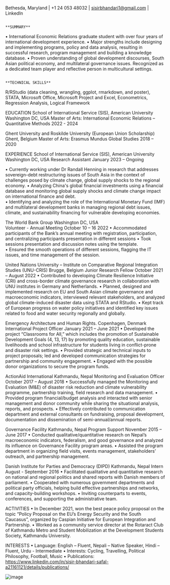 
Bethesda, Maryland | +1 24 053 48032 | sisirbhandari1@gmail.com | LinkedIn

                                                                      **SUMMARY**
•	International Economic Relations graduate student with over four years of international development experience. 
•	Major strengths include designing and implementing programs, policy and data analysis, resulting in successful research, program management and building a knowledge database. 
•	Proven understanding of global development discourses, South Asian political economy, and multilateral governance issues. Recognized as a dedicated team player and reflective person in multicultural settings.
 
                                                                    **TECHNICAL SKILLS**
R/RStudio (data cleaning, wrangling, ggplot, rmarkdown, and poster), STATA, Microsoft Office, Microsoft Project and Excel, Econometrics, Regression Analysis, Logical Framework

EDUCATION
School of International Service (SIS), American University                                                                         Washington DC, USA
Master of Arts: International Economic Relations – Quantitative Methods	    2022 - 2024

Ghent University and Roskilde University (European Union Scholarship)                                                Ghent, Belgium
Master of Arts: Erasmus Mundus Global Studies	                   2018 – 2020

EXPERIENCE
School of International Service (SIS), American University                                                          Washington DC, USA
Research Assistant                                                                                                                            January 2023 – Ongoing
 
•	Currently working under Dr Randall Henning in research that addresses sovereign-debt restructuring issues of South Asia in the context of challenges posed by climate change, global supply shocks to the regional economy.
•	Analyzing China's global financial investments using a financial database and monitoring global supply shocks and climate change impact on international finance and debt.  
•	Identifying and analyzing the role of the International Monetary Fund (IMF) and multilateral development banks in managing regional debt issues, climate, and sustainability financing for vulnerable developing economies.

The World Bank Group			                                                                                Washington DC, USA	 
Volunteer - Annual Meeting                                                                                                                 October 10 – 16 2022
•	Accommodated participants of the Bank’s annual meeting with registration, participation, and centralizing participants presentation in different sessions
•	Took sessions presentation and discussion notes using the template.  
•	Ensured the smooth operations of different sessions, flagging the IT issues, and time management of the session. 

United Nations University – Institute on Comparative Regional Integration Studies (UNU-CRIS)   Brugge, Belgium
Junior Research Fellow                                                                                                              October 2021 – August 2022
•	Contributed to developing Climate Resilience Initiative (CRI) and cross-border climate governance research in collaboration with UNU institutes in Germany and Netherlands. 
•	Planned, designed and implemented research on EU and South Asian climate governance and macroeconomic indicators, interviewed relevant stakeholders, and analyzed global climate-induced disaster data using STATA and RStudio.
•	Kept track of European progress on water policy initiatives and identified key issues related to food and water security regionally and globally. 

Emergency Architecture and Human Rights.                                                                                Copenhagen, Denmark
International Project Officer 							                       January 2021 – June 2021
•	Developed the project “Classrooms for All,” which includes the promotion of Sustainable Development Goals (4, 13, 17) by promoting quality education, sustainable livelihoods and school infrastructure for students living in conflict-prone and disaster risk settings. 
•	Provided strategic and technical inputs to project proposals; led and developed communication strategies for partnership and community engagement. 
•	Engaged with the possible donor organizations to secure the program funds.

ActionAid International                                                                                                                          Kathmandu, Nepal
Monitoring and Evaluation Officer                                                                                          October 2017 – August 2018
•	Successfully managed the Monitoring and Evaluation (M&E) of disaster risk reduction and climate vulnerability programme, partnership training, field research and data management. 
•	Provided program financial/budget analysis and interacted with senior management and donor community while sharing the situational analysis, reports, and prospects. 
•	Effectively contributed to communication department and external consultants on fundraising, proposal development, documentation and dissemination of semi-annual/annual reports.

Governance Facility							                                             Kathmandu, Nepal
Program Support                                                                                                                       November 2015 – June 2017
•	Conducted qualitative/quantitative research on Nepal’s macroeconomic indicators, federalism, and good governance and analyzed its influence on Governance Facility program areas. 
•	Assisted the program department in organizing field visits, events management, stakeholders’ outreach, and partnership management.

Danish Institute for Parties and Democracy (DIPD) 	                                                                       Kathmandu, Nepal 
Intern                                                                                                                                                August - September 2016
•	Facilitated qualitative and quantitative research on national and regional politics and shared reports with Danish members of parliament. 
•	Cooperated with numerous government departments and political party officials, helping build effective partnerships and networks, and capacity-building workshops.
•	Inviting counterparts to events, conferences, and supporting the administrative team.

ACTIVITIES
•	In December 2021, won the best peace policy proposal on the topic “Policy Proposal on the EU’s Energy Security and the South Caucasus”, organized by Caspian Initiative for European Integration and Partnership.
•	Worked as a community service director at the Rotaract Club of Kathmandu Metro and Student Mobilization at the Development Students Society, Kathmandu University. 

INTERESTS
•	Language: English – Fluent, Nepali – Native Speaker, Hindi – Fluent, Urdu - Intermediate
•	Interests:  Cycling, Travelling, Political Philosophy, Football, Music
•	Publications: https://www.linkedin.com/in/sisir-bhandari-safal-a21161121/details/publications/  

![image](https://user-images.githubusercontent.com/123516904/237016402-6a89996f-f259-43a1-9658-fe4e6539a083.png)

